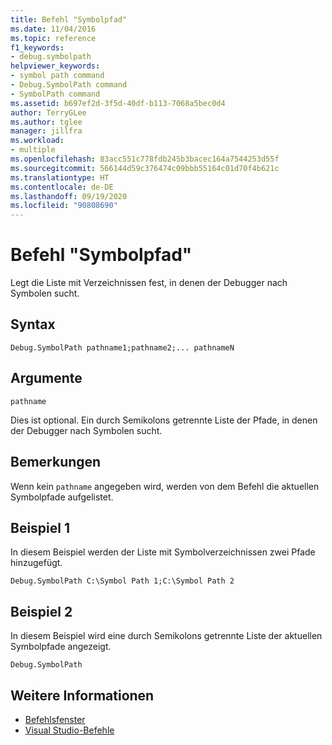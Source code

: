 ```yaml
---
title: Befehl "Symbolpfad"
ms.date: 11/04/2016
ms.topic: reference
f1_keywords:
- debug.symbolpath
helpviewer_keywords:
- symbol path command
- Debug.SymbolPath command
- SymbolPath command
ms.assetid: b697ef2d-3f5d-40df-b113-7068a5bec0d4
author: TerryGLee
ms.author: tglee
manager: jillfra
ms.workload:
- multiple
ms.openlocfilehash: 83acc551c778fdb245b3bacec164a7544253d55f
ms.sourcegitcommit: 566144d59c376474c09bbb55164c01d70f4b621c
ms.translationtype: HT
ms.contentlocale: de-DE
ms.lasthandoff: 09/19/2020
ms.locfileid: "90808690"
---
```

# <a name="symbol-path-command"></a>Befehl "Symbolpfad"
Legt die Liste mit Verzeichnissen fest, in denen der Debugger nach Symbolen sucht.

## <a name="syntax"></a>Syntax

```
Debug.SymbolPath pathname1;pathname2;... pathnameN
```

## <a name="arguments"></a>Argumente
`pathname`

Dies ist optional. Ein durch Semikolons getrennte Liste der Pfade, in denen der Debugger nach Symbolen sucht.

## <a name="remarks"></a>Bemerkungen
Wenn kein `pathname` angegeben wird, werden von dem Befehl die aktuellen Symbolpfade aufgelistet.

## <a name="example-1"></a>Beispiel 1
In diesem Beispiel werden der Liste mit Symbolverzeichnissen zwei Pfade hinzugefügt.

```
Debug.SymbolPath C:\Symbol Path 1;C:\Symbol Path 2
```

## <a name="example-2"></a>Beispiel 2
In diesem Beispiel wird eine durch Semikolons getrennte Liste der aktuellen Symbolpfade angezeigt.

```
Debug.SymbolPath
```

## <a name="see-also"></a>Weitere Informationen

- [Befehlsfenster](../../ide/reference/command-window.md)
- [Visual Studio-Befehle](../../ide/reference/visual-studio-commands.md)
